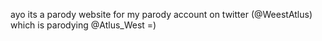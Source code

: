 ayo its a parody website for my parody account on twitter (@WeestAtlus) which is parodying @Atlus_West =)
